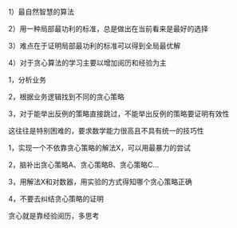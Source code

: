 1）最自然智慧的算法

2）用一种局部最功利的标准，总是做出在当前看来是最好的选择

3）难点在于证明局部最功利的标准可以得到全局最优解

4）对于贪心算法的学习主要以增加阅历和经验为主


1，分析业务

2，根据业务逻辑找到不同的贪心策略

3，对于能举出反例的策略直接跳过，不能举出反例的策略要证明有效性

这往往是特别困难的，要求数学能力很高且不具有统一的技巧性

1，实现一个不依靠贪心策略的解法X，可以用最暴力的尝试

2，脑补出贪心策略A、贪心策略B、贪心策略C...

3，用解法X和对数器，用实验的方式得知哪个贪心策略正确

4，不要去纠结贪心策略的证明 


贪心就是靠经验阅历，多思考